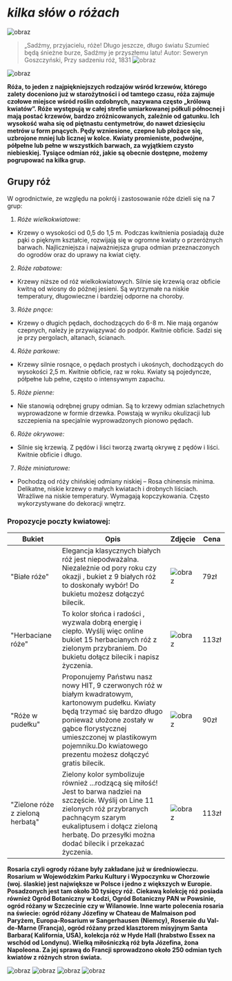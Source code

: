 #  *kilka słów o różach*                             
![obraz](roza3.jpg)
>„Sadźmy, przyjacielu, róże!
Długo jeszcze, długo światu
Szumieć będą śnieżne burze,
Sadźmy je przyszłemu latu!
>Autor: Seweryn Goszczyński, Przy sadzeniu róż, 1831
                                                                                                                  ![obraz](roza8.jpg)

![obraz](roza4.jpg)

**Róża, to jeden z najpiękniejszych rodzajów wśród krzewów, którego zalety doceniono już w starożytności i od tamtego czasu, róża zajmuje czołowe miejsce wśród roślin ozdobnych, nazywana często „królową kwiatów”. Róże występują w całej strefie umiarkowanej półkuli północnej i mają postać krzewów, bardzo zróżnicowanych, zależnie od gatunku. Ich wysokość waha się od piętnastu centymetrów, do nawet dziesięciu metrów u form pnących. Pędy wzniesione, czepne lub płożące się, uzbrojone mniej lub licznej w kolce. Kwiaty promieniste, podwójne, półpełne lub pełne w wszystkich barwach, za wyjątkiem czysto niebieskiej. Tysiące odmian róż, jakie są obecnie dostępne, możemy pogrupować na kilka grup.**



## Grupy róż

W ogrodnictwie, ze względu na pokrój i zastosowanie róże dzieli się na 7 grup:

1. *Róże wielkokwiatowe:*
 - Krzewy o wysokości od 0,5 do 1,5 m. Podczas kwitnienia posiadają duże pąki o pięknym kształcie, rozwijają się w ogromne kwiaty o przeróżnych barwach. Najliczniejsza i najważniejsza grupa odmian przeznaczonych do ogrodów oraz do uprawy na kwiat cięty.

2. *Róże rabatowe:*
 - Krzewy niższe od róż wielkokwiatowych. Silnie się krzewią oraz obficie kwitną od wiosny do późnej jesieni. Są wytrzymałe na niskie temperatury, długowieczne i bardziej odporne na choroby.

3. *Róże pnące:*
 - Krzewy o długich pędach, dochodzących do 6-8 m. Nie mają organów czepnych, należy je przywiązywać do podpór. Kwitnie obficie. Sadzi się je przy pergolach, altanach, ścianach.

4. *Róże parkowe:*
 - Krzewy silnie rosnące, o pędach prostych i ukośnych, dochodzących do wysokości 2,5 m. Kwitnie obficie, raz w roku. Kwiaty są pojedyncze, półpełne lub pełne, często o intensywnym zapachu.

5. *Róże pienne:*
 - Nie stanowią odrębnej grupy odmian. Są to krzewy odmian szlachetnych wyprowadzone w formie drzewka. Powstają w wyniku okulizacji lub szczepienia na specjalnie wyprowadzonych pionowo pędach.
 
6. *Róże okrywowe:*
 - Silnie się krzewią. Z pędów i liści tworzą zwartą okrywę z pędów i liści. Kwitnie obficie i długo.

7. *Róże miniaturowe:*
 - Pochodzą od róży chińskiej odmiany niskiej – Rosa chinensis minima. Delikatne, niskie krzewy o małych kwiatach i drobnych liściach. Wrażliwe na niskie temperatury. Wymagają kopczykowania. Często wykorzystywane do dekoracji wnętrz.




### Propozycje poczty kwiatowej:
| Bukiet      | Opis           | Zdjęcie  |Cena|
| ---------- |----------------| ---------|----|
|"Białe róże"|Elegancja klasycznych białych róż jest niepodważalna. Niezależnie od pory roku czy okazji , bukiet z 9 białych róż to doskonały wybór! Do bukietu możesz dołączyć bilecik.|![obraz](rose1.jpg)|79zł|
|"Herbaciane róże" | To kolor słońca i radości , wyzwala dobrą energię i ciepło. Wyślij więc online bukiet 15 herbacianych róż z zielonym przybraniem. Do bukietu dołącz bilecik i napisz życzenia.| ![obraz](rose2.jpg)|113zł|
|"Róże w pudełku"|Proponujemy Państwu nasz nowy HIT, 9 czerwonych róż w białym kwadratowym, kartonowym pudełku. Kwiaty będą trzymać się bardzo długo ponieważ ułożone zostały w gąbce florystycznej umieszczonej w plastikowym pojemniku.Do kwiatowego prezentu możesz dołączyć gratis bilecik.|![obraz](rose3.jpg)|90zł|
|"Zielone róże z zieloną herbatą"|Zielony kolor symbolizuje również ...rodzącą się miłość! Jest to barwa nadziei na szczęście. Wyślij on Line 11 zielonych róż przybranych pachnącym szarym eukaliptusem i dołącz zieloną herbatę. Do przesyłki można dodać bilecik i przekazać życzenia.|![obraz](rose4.jpg)|113zł|

**Rosaria czyli ogrody różane były zakładane już w średniowieczu. Rosarium w Wojewódzkim Parku Kultury i Wypoczynku w Chorzowie (woj. ślaskie) jest największe w Polsce i jedno z większych w Europie. Posadzonych jest tam około 30 tysięcy róż. Ciekawą kolekcję róż posiada również Ogród Botaniczny w Łodzi, Ogród Botaniczny PAN w Powsinie, ogród różany w Szczecinie czy w Wilanowie.
Inne warte polecenia rosaria na świecie: ogród różany Józefiny w Chateau de Malmaison pod Paryżem, Europa-Rosarium w Sangerhausen (Niemcy), Roseraie du Val-de-Marne (Francja), ogród różany przed klasztorem misyjnym Santa Barbara( Kalifornia, USA), kolekcja róż w Hyde Hall (hrabstwo Essex na wschód od Londynu). 
Wielką miłośniczką róż była Józefina, żona Napoleona. Za jej sprawą do Francji sprowadzono około 250 odmian tych kwiatów z różnych stron świata.** 

![obraz](chorzow1.jpg)
![obraz](chorzow2.jpg)
![obraz](chorzow3.jpg)
![obraz](chorzow4.jpg)
